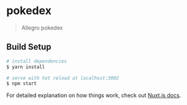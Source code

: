 # pokedex

> Allegro pokedex

## Build Setup

```bash
# install dependencies
$ yarn install

# serve with hot reload at localhost:3002
$ npm start

```

For detailed explanation on how things work, check out [Nuxt.js docs](https://nuxtjs.org).
